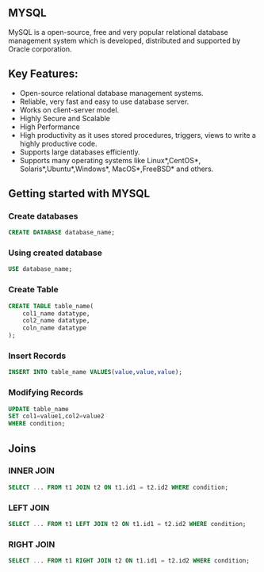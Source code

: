 ##  MYSQL

MySQL is a open-source, free and very popular relational database management system which is developed, distributed and supported by Oracle corporation.

## Key Features:
* Open-source relational database management systems.
* Reliable, very fast and easy to use database server.
* Works on client-server model.
* Highly Secure and Scalable
* High Performance
* High productivity as it uses stored procedures, triggers, views to write a highly productive code.
* Supports large databases efficiently.
* Supports many operating systems like Linux*,CentOS*, Solaris*,Ubuntu*,Windows*, MacOS*,FreeBSD* and others.

## Getting started with MYSQL

### Create databases 

```sql
CREATE DATABASE database_name;
```

### Using created database 

```sql
USE database_name;
```
### Create Table

```sql
CREATE TABLE table_name(
	col1_name datatype,
	col2_name datatype,
	coln_name datatype
);
```

### Insert Records 

```sql
INSERT INTO table_name VALUES(value,value,value);
```

### Modifying Records

```sql
UPDATE table_name
SET col1=value1,col2=value2
WHERE condition;
```
## Joins 

### INNER JOIN 
```sql
SELECT ... FROM t1 JOIN t2 ON t1.id1 = t2.id2 WHERE condition;
```

### LEFT JOIN

```sql
SELECT ... FROM t1 LEFT JOIN t2 ON t1.id1 = t2.id2 WHERE condition;
```

### RIGHT JOIN

```sql
SELECT ... FROM t1 RIGHT JOIN t2 ON t1.id1 = t2.id2 WHERE condition;
```
